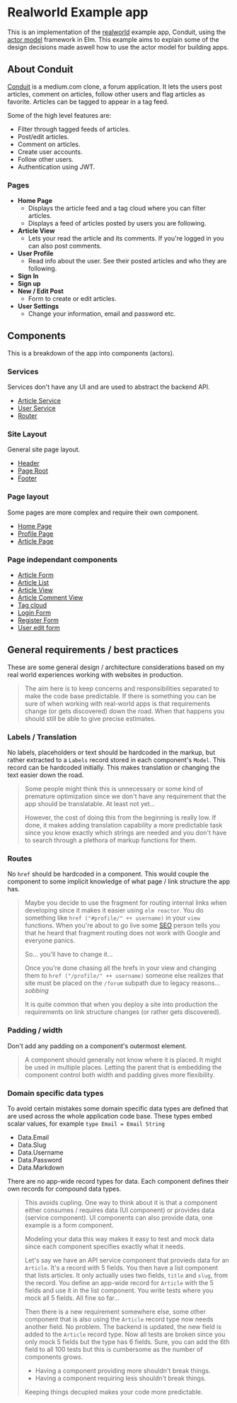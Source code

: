 # Realworld Example app

This is an implementation of the [realworld] example app, Conduit, using the
[actor model] framework in Elm.
This example aims to explain some of the design decisions made aswell
how to use the actor model for building apps.

## About Conduit

[Conduit] is a medium.com clone, a forum application. It lets the users
post articles, comment on articles, follow other users and flag articles
as favorite. Articles can be tagged to appear in a tag feed.

Some of the high level features are:

- Filter through tagged feeds of articles.
- Post/edit articles.
- Comment on articles.
- Create user accounts.
- Follow other users.
- Authentication using JWT.

### Pages

- **Home Page**
    - Displays the article feed and a tag cloud where you
      can filter articles.
    - Displays a feed of articles posted by users you are following.
- **Article View**
    - Lets your read the article and its comments. If you're logged in
      you can also post comments.
- **User Profile**
    - Read info about the user. See their posted articles and who they
      are following.
- **Sign In**
- **Sign up**
- **New / Edit Post**
    - Form to create or edit articles.
- **User Settings**
    - Change your information, email and password etc.


## Components

This is a breakdown of the app into components (actors).

### Services

Services don't have any UI and are used to abstract the backend API.

- [Article Service]
- [User Service]
- [Router]

### Site Layout

General site page layout.

- [Header]
- [Page Root]
- [Footer]

### Page layout

Some pages are more complex and require their own component.

- [Home Page]
- [Profile Page]
- [Article Page]

### Page independant components

- [Article Form]
- [Article List]
- [Article View]
- [Article Comment View]
- [Tag cloud]
- [Login Form]
- [Register Form]
- [User edit form]

## General requirements / best practices

These are some general design / architecture considerations based on my real
world experiences working with websites in production. 

> The aim here is to keep concerns and responsibilities separated to make
> the code base predictable. If there is something you can be sure of
> when working with real-world apps is that requirements change (or gets
> discovered) down the road. When that happens you should still be able
> to give precise estimates.

### Labels / Translation

No labels, placeholders or text should be hardcoded in the markup, but rather
extracted to a `Labels` record stored in each component's `Model`. This
record can be hardcoded initially.
This makes translation or changing the text easier down the road.

> Some people might think this is unnecessary or some kind of premature
> optimization since we don't have any requirement that the app should be
> translatable. At least not yet...
>
> However, the cost of doing this from the beginning is really low. If done,
> it makes adding translation capability a more predictable task since you
> know exactly which strings are needed and you don't have to search through
> a plethora of markup functions for them.

### Routes

No `href` should be hardcoded in a component. This would couple the component
to some implicit knowledge of what page / link structure the app has.

> Maybe you decide to use the fragment for routing internal links when
> developing since it makes it easier using `elm reactor`. You do something
> like `href ("#profile/" ++ username)` in your `view` functions.
> When you're about to go live some [SEO] person tells you that he
> heard that fragment routing does not work with Google and everyone panics.
>
> So... you'll have to change it...
>
> Once you're done chasing all the hrefs in your view and changing them to
> `href ("/profile/" ++ username)` someone else realizes that site must
> be placed on the `/forum` subpath due to legacy reasons... *sobbing*
>
> It is quite common that when you deploy a site into production
> the requirements on link structure changes (or rather gets discovered).


### Padding / width

Don't add any padding on a component's outermost element.

> A component should generally not know where it is placed. It might be used in
> multiple places.
> Letting the parent that is embedding the component control both width and padding
> gives more flexibility.

### Domain specific data types

To avoid certain mistakes some domain specific data types are defined that
are used across the whole application code base.
These types embed scalar values, for example `type Email = Email String`

- Data.Email
- Data.Slug
- Data.Username
- Data.Password
- Data.Markdown

There are no app-wide record types for data. Each component defines their own records
for compound data types.

> This avoids cupling. One way to think about it is that a component either consumes /
> requires data (UI component) or provides data (service component). UI components can
> also provide data, one example is a form component.
>
> Modeling your data this way makes it easy to test and mock data since each component
> specifies exactly what it needs.
>
> Let's say we have an API service component that provieds data for an `Article`. It's
> a record with 5 fields. You then have a list component that lists articles. It only
> actually uses two fields, `title` and `slug`, from the record.
> You define an app-wide record for `Article` with the 5 fields and use it in the
> list component. You write tests where you mock all 5 fields. All fine so far...
>
> Then there is a new requirement somewhere else, some other component that is also
> using the `Article` record type now needs another field. No problem.
> The backend is updated, the new field is added to the `Article` record type. Now all
> tests are broken since you only mock 5 fields but the type has 6 fields. Sure, you can
> add the 6th field to all 100 tests but this is cumbersome as the number of components
> grows.
>
> - Having a component providing more shouldn't break things.
> - Having a component requiring less shouldn't break things.
>
> Keeping things decupled makes your code more predictable.


[SEO]: https://en.wikipedia.org/wiki/Search_engine_optimization
[realworld]: https://github.com/gothinkster/realworld
[actor model]: https://package.elm-lang.org/packages/webbhuset/elm-actor-model/latest/
[Conduit]: https://demo.realworld.io

[Login Form]: component/LoginForm.md
[Register Form]: component/RegisterForm.md
[User edit form]: component/UserEditForm.md
[Article Form]: component/ArticleForm.md
[Article List]: component/ArticleList.md
[Article View]: component/ArticleView.md
[Article Comment View]: component/CommentView.md
[Tag cloud]: component/Tags.md
[Header]: component/Header.md
[Page Root]: component/PageRoot.md
[Footer]: component/Footer.md
[Article Service]: component/ArticleService.md
[User Service]: component/UserService.md
[Router]: component/Router.md
[Home Page]: component/PageHome.md
[Profile Page]: component/PageProfile.md
[Article Page]: component/PageArticle.md

